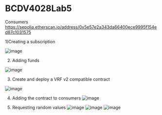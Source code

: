 # BCDV4028Lab5

Consumers
https://sepolia.etherscan.io/address/0x5e57e2a343da66400ece9995f154ed87c1031575

1)Creating a subscription

![image](https://github.com/angelogzz/BCDV4028Lab5/assets/54016869/81314293-0850-40ff-9d65-e4ff4231ed64)


2) Adding funds

![image](https://github.com/angelogzz/BCDV4028Lab5/assets/54016869/1a3ed904-1407-4a35-b9e6-07c286243147)


3) Create and deploy a VRF v2 compatible contract

![image](https://github.com/angelogzz/BCDV4028Lab5/assets/54016869/4a168305-72ac-4a31-8204-86ae76dd4cc7)


4) Adding the contract to consumers
![image](https://github.com/angelogzz/BCDV4028Lab5/assets/54016869/6c2b5937-a862-4564-ba71-b838dcdb1c6f)


5) Requesting random values
![image](https://github.com/angelogzz/BCDV4028Lab5/assets/54016869/efbca355-aa87-40ff-b548-3b03a90e5b26)
![image](https://github.com/angelogzz/BCDV4028Lab5/assets/54016869/1ea5040a-e4b0-41bd-bc70-b88b48f4b2d3)
![image](https://github.com/angelogzz/BCDV4028Lab5/assets/54016869/0a619dd5-33a9-4f91-ac58-f7919e8e48c7)
